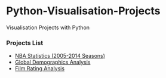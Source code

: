 # Python-Visualisation-Projects
Visualisation Projects with Python

### Projects List
* [NBA Statistics (2005-2014 Seasons)](https://github.com/DaheeMATTANA/Python-Visualisation-Projects/tree/main/NBA%20Analysis)
* [Global Demographics Analysis](https://github.com/DaheeMATTANA/Python-Visualisation-Projects/tree/main/Global%20Demographics%20Analysis)
* [Film Rating Analysis](https://github.com/DaheeMATTANA/Python-Visualisation-Projects/tree/main/Film%20Rating%20Analysis)

